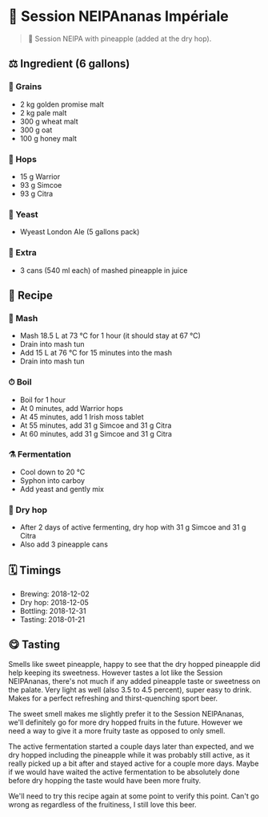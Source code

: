 # 🍍 Session NEIPAnanas Impériale

> 📝 Session NEIPA with pineapple (added at the dry hop).

##  ⚖️ Ingredient (6 gallons)

### 🌾 Grains

* 2 kg golden promise malt
* 2 kg pale malt
* 300 g wheat malt
* 300 g oat
* 100 g honey malt

### 🌿 Hops

* 15 g Warrior
* 93 g Simcoe
* 93 g Citra

### 🧫 Yeast

* Wyeast London Ale (5 gallons pack)

### 🍍 Extra

* 3 cans (540 ml each) of mashed pineapple in juice

## 📖 Recipe

### 🚰 Mash

* Mash 18.5 L at 73 °C for 1 hour (it should stay at 67 °C)
* Drain into mash tun
* Add 15 L at 76 °C for 15 minutes into the mash
* Drain into mash tun

### ⏱  Boil

* Boil for 1 hour
* At 0 minutes, add Warrior hops
* At 45 minutes, add 1 Irish moss tablet
* At 55 minutes, add 31 g Simcoe and 31 g Citra
* At 60 minutes, add 31 g Simcoe and 31 g Citra

### ⚗️ Fermentation

* Cool down to 20 °C
* Syphon into carboy
* Add yeast and gently mix

### 🌵 Dry hop

* After 2 days of active fermenting, dry hop with 31 g Simcoe and 31 g Citra
* Also add 3 pineapple cans

## 🗓 Timings

* Brewing: 2018-12-02
* Dry hop: 2018-12-05
* Bottling: 2018-12-31
* Tasting: 2018-01-21

## 😋 Tasting

Smells like sweet pineapple, happy to see that the dry hopped pineapple
did help keeping its sweetness. However tastes a lot like the Session
NEIPAnanas, there's not much if any added pineapple taste or sweetness
on the palate. Very light as well (also 3.5 to 4.5 percent), super easy
to drink. Makes for a perfect refreshing and thirst-quenching sport
beer.

The sweet smell makes me slightly prefer it to the Session NEIPAnanas,
we'll definitely go for more dry hopped fruits in the future. However we
need a way to give it a more fruity taste as opposed to only smell.

The active fermentation started a couple days later than expected, and
we dry hopped including the pineapple while it was probably still
active, as it really picked up a bit after and stayed active for a
couple more days. Maybe if we would have waited the active fermentation
to be absolutely done before dry hopping the taste would have been more
fruity.

We'll need to try this recipe again at some point to verify this point.
Can't go wrong as regardless of the fruitiness, I still love this beer.

